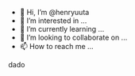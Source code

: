 - 👋 Hi, I’m @henryuuta
- 👀 I’m interested in ...
- 🌱 I’m currently learning ...
- 💞️ I’m looking to collaborate on ...
- 📫 How to reach me ...

<!---
henryuuta/henryuuta is a ✨ special ✨ repository because its `README.md` (this file) appears on your GitHub profile.
You can click the Preview link to take a look at your changes.
--->
dado

